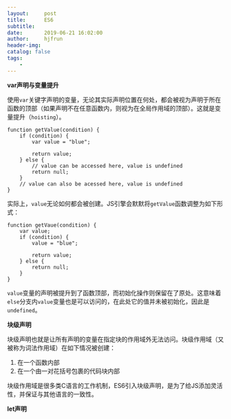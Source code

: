 ```yaml
---
layout:     post
title:      ES6
subtitle:   
date:       2019-06-21 16:02:00
author:     hjfrun
header-img: 
catalog: false
tags:
    - 
---
```






 **var声明与变量提升**

使用`var`关键字声明的变量，无论其实际声明位置在何处，都会被视为声明于所在函数的顶部（如果声明不在任意函数内，则视为在全局作用域的顶部）。这就是变量提升（`hoisting`）。

```
function getValue(condition) {
	if (condition) {
		var value = "blue";
		
		return value;
	} else {
		// value can be accessed here, value is undefined
		return null;
	}
	// value can also be acessed here, value is undefined
}
```

实际上，`value`无论如何都会被创建。JS引擎会默默将`getValue`函数调整为如下形式：

```
function getVaue(condition) {
	var value;
	if (condition) {
		value = "blue";
		
		return value;
	} else {
		return null;
	}
}
```

`value`变量的声明被提升到了函数顶部，而初始化操作则保留在了原处。这意味着`else`分支内`value`变量也是可以访问的，在此处它的值并未被初始化，因此是`undefined`。



**块级声明**

块级声明也就是让所有声明的变量在指定块的作用域外无法访问。块级作用域（又被称为词法作用域）在如下情况被创建：

1. 在一个函数内部
2. 在一个由一对花括号包裹的代码块内部

块级作用域是很多类C语言的工作机制，ES6引入块级声明，是为了给JS添加灵活性，并保证与其他语言的一致性。



**let声明**





